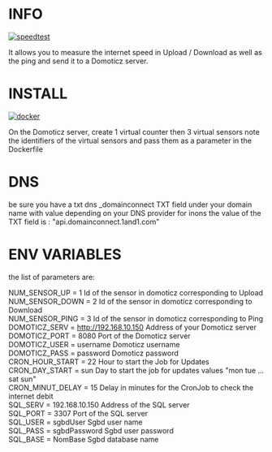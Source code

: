 # INFO 
[![speedtest](https://img.shields.io/static/v1?label=based_on&message=speedtest-cli&color=blue)](link=https://github.com/sivel/speedtest-cli,float="left")

 It allows you to measure the internet speed in Upload / Download as well as the ping and send it to a Domoticz server.

# INSTALL 
[![docker](https://img.shields.io/static/v1?label=docker&message=debitmonitor&color=green)](link=https://hub.docker.com/r/goodlinux/debitmonitor,float="left")

 On the Domoticz server, create 1 virtual counter then 3 virtual sensors 
 note the identifiers of the virtual sensors 
 and pass them as a parameter in the Dockerfile 

# DNS 
 be sure you have a txt dns _domainconnect TXT field under your domain name with value depending on your DNS provider 
 for inons the value of the TXT field is : "api.domainconnect.1and1.com"

# ENV VARIABLES 
 the list of parameters are:

 NUM_SENSOR_UP = 1            Id of the sensor in domoticz corresponding to Upload   
 NUM_SENSOR_DOWN = 2          Id of the sensor in domoticz corresponding to Download   
 NUM_SENSOR_PING = 3          Id of the sensor in domoticz corresponding to Ping   
 DOMOTICZ_SERV = http://192.168.10.150    Address of your Domoticz server   
 DOMOTICZ_PORT = 8080         Port of the Domoticz server   
 DOMOTICZ_USER = username     Domoticz username   
 DOMOTICZ_PASS = password     Domoticz password   
 CRON_HOUR_START = 22         Hour to start the Job for Updates  
 CRON_DAY_START = sun         Day to start the job for updates values "mon tue ... sat sun"  
 CRON_MINUT_DELAY = 15        Delay in minutes for the CronJob to check the internet debit  
 SQL_SERV = 192.168.10.150    Address of the SQL server  
 SQL_PORT = 3307              Port of the SQL server  
 SQL_USER = sgbdUser          Sgbd user name  
 SQL_PASS = sgbdPassword      Sgbd user password  
 SQL_BASE = NomBase	          Sgbd database name  
